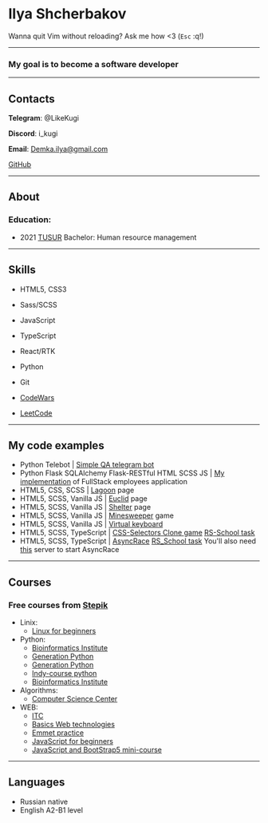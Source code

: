 # Ilya Shcherbakov

Wanna quit Vim without reloading? Ask me how <3
(`Esc` :q!)

---

### My goal is to become a software developer

---

## Contacts

**Telegram**: @LikeKugi

**Discord**: i_kugi

**Email**: Demka.ilya@gmail.com

[GitHub](https://github.com/LikeKugi)

---

## About

### Education:

- 2021 [TUSUR](https://tusur.ru/en) Bachelor: Human resource management

---

## Skills

- HTML5, CSS3
- Sass/SCSS
- JavaScript
- TypeScript
- React/RTK
- Python
- Git

- [CodeWars](https://www.codewars.com/users/LikeKugi)
- [LeetCode](https://leetcode.com/i_kugi/)

---

## My code examples

- Python Telebot | [Simple QA telegram bot](https://github.com/LikeKugi/python_gb/tree/main/homework/homework10)
- Python Flask SQLAlchemy Flask-RESTful HTML SCSS JS | [My implementation](https://github.com/LikeKugi/python_gb/tree/main/OOP/practice6) of FullStack employees application
- HTML5, CSS, SCSS | [Lagoon](https://likekugi.github.io/lagoon/) page
- HTML5, SCSS, Vanilla JS | [Euclid](https://likekugi.github.io/euclid/) page
- HTML5, SCSS, Vanilla JS | [Shelter](https://likekugi.github.io/shelter/) page
- HTML5, SCSS, Vanilla JS | [Minesweeper](https://likekugi.github.io/minesweeper/) game
- HTML5, SCSS, Vanilla JS | [Virtual keyboard](https://likekugi.github.io/virtual-keyboard/)
- HTML5, SCSS, TypeScript | [CSS-Selectors Clone game](https://rolling-scopes-school.github.io/likekugi-JSFE2023Q1/rs-css/) [RS-School task](https://github.com/rolling-scopes-school/tasks/blob/master/tasks/rs-css.md)
- HTML5, SCSS, TypeScript | [AsyncRace](https://rolling-scopes-school.github.io/likekugi-JSFE2023Q1/async-race/) [RS_School task](https://github.com/rolling-scopes-school/tasks/blob/master/tasks/async-race.md) You'll also need [this](https://github.com/mikhama/async-race-api) server to start AsyncRace

---

## Courses

### Free courses from [Stepik](https://stepik.org/)

- Linix:
  - [Linux for beginners](https://stepik.org/cert/1964347)
- Python:
  - [Bioinformatics Institute](https://stepik.org/cert/1682798)
  - [Generation Python](https://stepik.org/cert/1693091)
  - [Generation Python](https://stepik.org/cert/1718646)
  - [Indy-course python](https://stepik.org/cert/1734255)
  - [Bioinformatics Institute](https://stepik.org/cert/1749678)
- Algorithms:
  - [Computer Science Center](https://stepik.org/cert/1862086)
- WEB:
  - [ITC](https://stepik.org/cert/1879448)
  - [Basics Web technologies](https://stepik.org/cert/1896216)
  - [Emmet practice](https://stepik.org/cert/1900552)
  - [JavaScript for beginners](https://stepik.org/cert/1908348)
  - [JavaScript and BootStrap5 mini-course](https://stepik.org/cert/1966025)

---

## Languages

- Russian native
- English A2-B1 level
